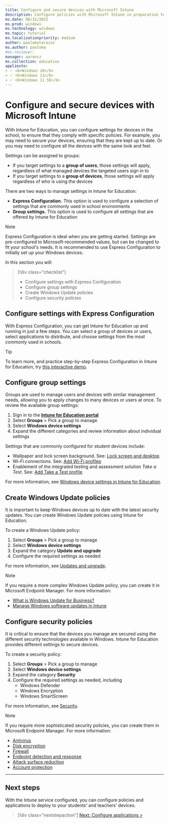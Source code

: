 ```yaml
---
title: Configure and secure devices with Microsoft Intune
description: Configure policies with Microsoft Intune in preparation to device deployment
ms.date: 08/31/2022
ms.prod: windows
ms.technology: windows
ms.topic: tutorial
ms.localizationpriority: medium
author: paolomatarazzo
ms.author: paoloma
#ms.reviewer: 
manager: aaroncz
ms.collection: education
appliesto:
- ✅ <b>Windows 10</b>
- ✅ <b>Windows 11</b>
- ✅ <b>Windows 11 SE</b>
---
```


# Configure and secure devices with Microsoft Intune

With Intune for Education, you can configure settings for devices in the school, to ensure that they comply with specific policies.
For example, you may need to secure your devices, ensuring that they are kept up to date. Or you may need to configure all the devices with the same look and feel.

Settings can be assigned to groups:

- If you target settings to a **group of users**, those settings will apply, regardless of what managed devices the targeted users sign in to
- If you target settings to a **group of devices**, those settings will apply regardless of who is using the devices

There are two ways to manage settings in Intune for Education:

- **Express Configuration.** This option is used to configure a selection of settings that are commonly used in school environments
- **Group settings.** This option is used to configure all settings that are offered by Intune for Education

> [!NOTE]
> Express Configuration is ideal when you are getting started. Settings are pre-configured to Microsoft-recommended values, but can be changed to fit your school's needs. It is recommended to use Express Configuration to initially set up your Windows devices.

In this section you will:
> [!div class="checklist"]
> * Configure settings with Express Configuration
> * Configure group settings
> * Create Windows Update policies
> * Configure security policies

## Configure settings with Express Configuration

With Express Configuration, you can get Intune for Education up and running in just a few steps. You can select a group of devices or users, select applications to distribute, and choose settings from the most commonly used in schools.

> [!TIP]
> To learn more, and practice step-by-step Express Configuration in Intune for Education, try <a href="https://www.microsoft.com/en-us/education/interactive-demos/deploy-apps-and-policies" target="_blank"><u>this interactive demo</u></a>.

## Configure group settings

Groups are used to manage users and devices with similar management needs, allowing you to apply changes to many devices or users at once. To review the available group settings:

1. Sign in to the <a href="https://intuneeducation.portal.azure.com/" target="_blank"><b>Intune for Education portal</b></a>
1. Select **Groups** > Pick a group to manage
1. Select **Windows device settings**
1. Expand the different categories and review information about individual settings

Settings that are commonly configured for student devices include:

- Wallpaper and lock screen background. See: [Lock screen and desktop][INT-7]
- Wi-Fi connections. See: [Add Wi-Fi profiles][INT-8]
- Enablement of the integrated testing and assessment solution *Take a Test*. See: [Add Take a Test profile][INT-9]

For more information, see [Windows device settings in Intune for Education][INT-3].

## Create Windows Update policies

It is important to keep Windows devices up to date with the latest security updates. You can create Windows Update policies using Intune for Education.

To create a Windows Update policy:

1. Select **Groups** > Pick a group to manage
1. Select **Windows device settings**
1. Expand the category **Update and upgrade**
1. Configure the required settings as needed

For more information, see [Updates and upgrade][INT-6].

> [!NOTE]
> If you require a more complex Windows Update policy, you can create it in Microsoft Endpoint Manager. For more information:
> - [<u>What is Windows Update for Business?</u>][WIN-1]
> - [<u>Manage Windows software updates in Intune</u>][MEM-1]

## Configure security policies

It is critical to ensure that the devices you manage are secured using the different security technologies available in Windows.
Intune for Education provides different settings to secure devices.

To create a security policy:

1. Select **Groups** > Pick a group to manage
1. Select **Windows device settings**
1. Expand the category **Security**
1. Configure the required settings as needed, including
    - Windows Defender
    - Windows Encryption
    - Windows SmartScreen

For more information, see [Security][INT-4].
 
> [!NOTE]
> If you require more sophisticated security policies, you can create them in Microsoft Endpoint Manager. For more information:
> - [<u>Antivirus</u>][MEM-2]
> - [<u>Disk encryption</u>][MEM-3]
> - [<u>Firewall</u>][MEM-4]
> - [<u>Endpoint detection and response</u>][MEM-5]
> - [<u>Attack surface reduction</u>][MEM-6]
> - [<u>Account protection</u>][MEM-7]

________________________________________________________

## Next steps

With the Intune service configured, you can configure policies and applications to deploy to your students' and teachers' devices.

> [!div class="nextstepaction"]
> [Next: Configure applications >](configure-device-apps.md)

<!-- Reference links in article -->

[EDU-1]: /education/windows/windows-11-se-overview

[INT-2]: /intune-education/express-configuration-intune-edu
[INT-3]: /intune-education/all-edu-settings-windows
[INT-4]: /intune-education/all-edu-settings-windows#security
[INT-6]: /intune-education/all-edu-settings-windows#updates-and-upgrade
[INT-7]: /intune-education/all-edu-settings-windows#lock-screen-and-desktop
[INT-8]: /intune-education/add-wi-fi-profile
[INT-9]: /intune-education/take-a-test-profiles

[WIN-1]: /windows/deployment/update/waas-manage-updates-wufb

[MEM-1]: /mem/intune/protect/windows-update-for-business-configure
[MEM-2]: /mem/intune/protect/endpoint-security-antivirus-policy
[MEM-3]: /mem/intune/protect/encrypt-devices
[MEM-4]: /mem/intune/protect/endpoint-security-firewall-policy
[MEM-5]: /mem/intune/protect/endpoint-security-edr-policy
[MEM-6]: /mem/intune/protect/endpoint-security-asr-policy
[MEM-7]: /mem/intune/protect/endpoint-security-account-protection-policy